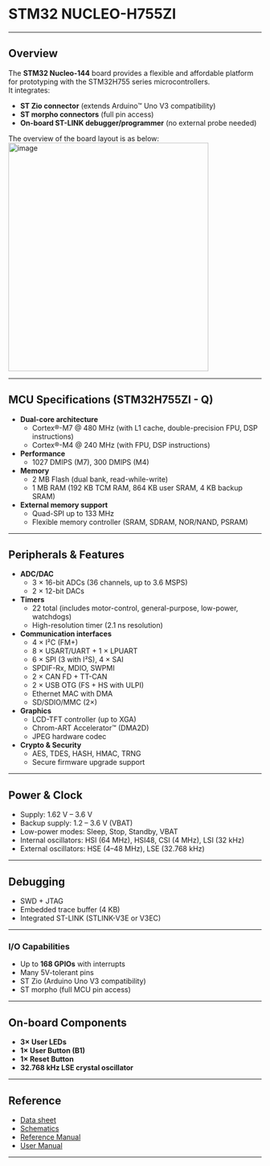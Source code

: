 # STM32 NUCLEO-H755ZI 

---

## Overview
The **STM32 Nucleo-144** board provides a flexible and affordable platform for prototyping with the STM32H755 series microcontrollers.  
It integrates:
- **ST Zio connector** (extends Arduino™ Uno V3 compatibility)  
- **ST morpho connectors** (full pin access)  
- **On-board ST-LINK debugger/programmer** (no external probe needed)  

The overview of the board layout is as below:
<img width="398" height="454" alt="image" src="https://github.com/user-attachments/assets/1362dfea-e6f4-4376-9a12-fd1d4d4dcb55" />


---

## MCU Specifications (STM32H755ZI - Q)
- **Dual-core architecture**  
  - Cortex®-M7 @ 480 MHz (with L1 cache, double-precision FPU, DSP instructions)  
  - Cortex®-M4 @ 240 MHz (with FPU, DSP instructions)  
- **Performance**  
  - 1027 DMIPS (M7), 300 DMIPS (M4)  
- **Memory**  
  - 2 MB Flash (dual bank, read-while-write)  
  - 1 MB RAM (192 KB TCM RAM, 864 KB user SRAM, 4 KB backup SRAM)  
- **External memory support**  
  - Quad-SPI up to 133 MHz  
  - Flexible memory controller (SRAM, SDRAM, NOR/NAND, PSRAM)  

---

## Peripherals & Features
- **ADC/DAC**  
  - 3 × 16-bit ADCs (36 channels, up to 3.6 MSPS)  
  - 2 × 12-bit DACs  
- **Timers**  
  - 22 total (includes motor-control, general-purpose, low-power, watchdogs)  
  - High-resolution timer (2.1 ns resolution)  
- **Communication interfaces**  
  - 4 × I²C (FM+)  
  - 8 × USART/UART + 1 × LPUART  
  - 6 × SPI (3 with I²S), 4 × SAI  
  - SPDIF-Rx, MDIO, SWPMI  
  - 2 × CAN FD + TT-CAN  
  - 2 × USB OTG (FS + HS with ULPI)  
  - Ethernet MAC with DMA  
  - SD/SDIO/MMC (2×)  
- **Graphics**  
  - LCD-TFT controller (up to XGA)  
  - Chrom-ART Accelerator™ (DMA2D)  
  - JPEG hardware codec  
- **Crypto & Security**  
  - AES, TDES, HASH, HMAC, TRNG  
  - Secure firmware upgrade support  

---

## Power & Clock
- Supply: 1.62 V – 3.6 V  
- Backup supply: 1.2 – 3.6 V (VBAT)  
- Low-power modes: Sleep, Stop, Standby, VBAT  
- Internal oscillators: HSI (64 MHz), HSI48, CSI (4 MHz), LSI (32 kHz)  
- External oscillators: HSE (4–48 MHz), LSE (32.768 kHz)  

---

## Debugging
- SWD + JTAG  
- Embedded trace buffer (4 KB)  
- Integrated ST-LINK (STLINK-V3E or V3EC)  

---

### I/O Capabilities
- Up to **168 GPIOs** with interrupts  
- Many 5V-tolerant pins  
- ST Zio (Arduino Uno V3 compatibility)  
- ST morpho (full MCU pin access)  

---

## On-board Components
- **3× User LEDs**  
- **1× User Button (B1)**  
- **1× Reset Button**  
- **32.768 kHz LSE crystal oscillator**  

---
## Reference
- [Data sheet](https://www.st.com/en/evaluation-tools/nucleo-h755zi-q.html)
- [Schematics](https://www.st.com/resource/en/schematic_pack/mb1363-h755ziq-d01_schematic.pdf)
- [Reference Manual](https://www.st.com/resource/en/reference_manual/rm0399-stm32h745755-and-stm32h747757-advanced-armbased-32bit-mcus-stmicroelectronics.pdf)
- [User Manual](https://www.st.com/resource/en/user_manual/um1721-developing-applications-on-stm32cube-with-fatfs-stmicroelectronics.pdf)



---

